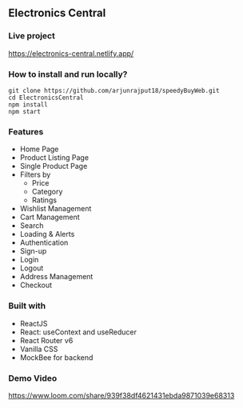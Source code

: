 ## Electronics Central

### Live project
https://electronics-central.netlify.app/

### How to install and run locally?

```
git clone https://github.com/arjunrajput18/speedyBuyWeb.git
cd ElectronicsCentral
npm install
npm start
```

### Features
- Home Page
- Product Listing Page
- Single Product Page
- Filters by
  - Price
  - Category
  - Ratings
- Wishlist Management
- Cart Management
- Search
- Loading & Alerts
- Authentication
- Sign-up
- Login
- Logout
- Address Management
- Checkout

### Built with
- ReactJS
- React: useContext and useReducer
- React Router v6
- Vanilla CSS
- MockBee for backend

### Demo Video
https://www.loom.com/share/939f38df4621431ebda9871039e68313
